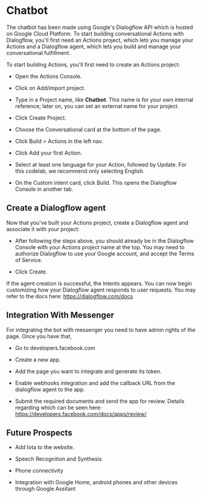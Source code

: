 # Chatbot
The chatbot has been made using Google's Dialogflow API which is hosted on Google Cloud Platform. 
To start building conversational Actions with Dialogflow, you'll first need an Actions project, which lets you manage your Actions and a Dialogflow agent, which lets you build and manage your conversational fulfillment.

To start building Actions, you'll first need to create an Actions project:

* Open the Actions Console.

* Click on Add/import project.

* Type in a Project name, like **Chatbot**. This name is for your own internal reference; later on, you can set an external name for your project.

* Click Create Project.

* Choose the Conversational card at the bottom of the page.

* Click Build > Actions in the left nav.

* Click Add your first Action.

* Select at least one language for your Action, followed by Update. For this codelab, we recommend only selecting English.

* On the Custom intent card, click Build. This opens the Dialogflow Console in another tab.


## Create a Dialogflow agent

Now that you've built your Actions project, create a Dialogflow agent and associate it with your project:

* After following the steps above, you should already be in the Dialogflow Console with your Actions project name at the top. You may need to authorize Dialogflow to use your Google account, and accept the Terms of Service.

* Click Create.

If the agent creation is successful, the Intents appears. You can now begin customizing how your Dialogflow agent responds to user requests. You may refer to the docs here: https://dialogflow.com/docs

## Integration With Messenger

For integrating the bot with messenger you need to have admin rights of the page. Once you have that,

* Go to developers.facebook.com

* Create a new app.

* Add the page you want to integrate and generate its token.

* Enable webhooks integration and add the callback URL from the dialogflow agent to the app. 

* Submit the required documents and send the app for review. Details regarding which can be seen here: https://developers.facebook.com/docs/apps/review/

## Future Prospects

* Add Iota to the website.

* Speech Recognition and Synthesis

* Phone connectivity

* Integration with Google Home, android phones and other devices through Google Assitant

